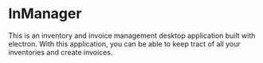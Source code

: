 # InManager
This is an inventory and invoice management desktop application built with electron. With this application, you can be able to keep tract of all your inventories and create invoices.
